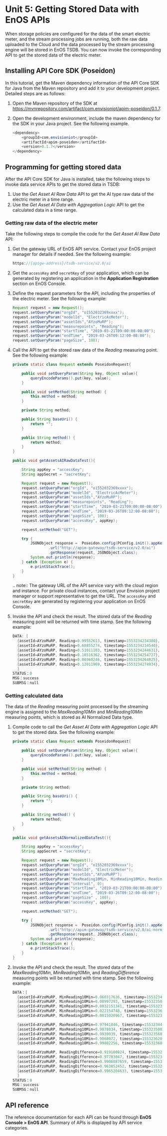 # Unit 5: Getting Stored Data with EnOS APIs

When storage policies are configured for the data of the smart electric meter, and the stream processing jobs are running, both the raw data uploaded to the Cloud and the data processed by the stream processing engine will be stored in EnOS TSDB. You can now invoke the corresponding API to get the stored data of the electric meter.

## Installing API Core SDK (Poseidon)

In this tutorial, get the Maven dependency information of the API Core SDK for Java from the Maven repository and add it to your development project. Detailed steps are as follows:

1. Open the Maven repository of the SDK at https://mvnrepository.com/artifact/com.envisioniot/apim-poseidon/0.1.7.

2. Open the development environment, include the maven dependency for the SDK in your Java project. See the following example.

   ```java
   <dependency>
       <groupId>com.envisioniot</groupId>
       <artifactId>apim-poseidon</artifactId>
       <version>0.1.7</version>
   </dependency>
   ```

## Programming for getting stored data

After the API Core SDK for Java is installed, take the following steps to invoke data service APIs to get the stored data in TSDB:

1. Use the *Get Asset AI Raw Data* API to get the AI type raw data of the electric meter in a time range.
2. Use the *Get Asset AI Data with Aggregation Logic* API to get the calculated data in a time range.

### Getting raw data of the electric meter

Take the following steps to compile the code for the *Get Asset AI Raw Data* API:

1. Get the gateway URL of EnOS API service. Contact your EnOS project manager for details if needed. See the following example:

   ```java
   https://{apigw-address}/tsdb-service/v2.0/ai
   ```

2. Get the `accessKey` and `secretKey` of your application, which can be generated by registering an application in the **Application Registration** section on EnOS Console.

3. Define the request parameters for the API, including the properties of the electric meter. See the following example:

   ```java
   Request request = new Request();
   request.setQueryParam("orgId", "o1552032369xxxx");
   request.setQueryParam("modelId", "ElectricAcMeter");
   request.setQueryParam("assetIds","AYzoMuRP");
   request.setQueryParam("measurepoints", "Reading");
   request.setQueryParam("startTime", "2019-03-21T09:00:00-08:00");
   request.setQueryParam("endTime", "2019-03-26T09:12:00-08:00");
   request.setQueryParam("pageSize", 100);
   ```

4. Call the API to get the stored raw data of the *Reading* measuring point. See the following example:

   ```java
   private static class Request extends PoseidonRequest{
   
       public void setQueryParam(String key, Object value){
           queryEncodeParams().put(key, value);
       }
   
       public void setMethod(String method) {
           this.method = method;
       }
   
       private String method;
   
       public String baseUri() {
           return "";
       }
   
       public String method() {
           return method;
       }
   }
   
   public void getAssetsAIRawDataTest(){
   
       String appKey = "accessKey";
       String appSecret = "secretKey";
   
       Request request = new Request();
       request.setQueryParam("orgId", "o1552032369xxxx");
       request.setQueryParam("modelId", "ElectricAcMeter");
       request.setQueryParam("assetIds","AYzoMuRP");
       request.setQueryParam("measurepoints", "Reading");
       request.setQueryParam("startTime", "2019-03-21T09:00:00-08:00");
       request.setQueryParam("endTime", "2019-03-26T09:12:00-08:00");
       request.setQueryParam("pageSize", 100);
       request.setQueryParam("accessKey", appKey);
   
       request.setMethod("GET");
   
       try {
           JSONObject response =  Poseidon.config(PConfig.init().appKey(appKey).appSecret(appSecret).debug())
                   .url("http://apim-gateway/tsdb-service/v2.0/ai")
                   .getResponse(request, JSONObject.class);
           System.out.println(response);
       } catch (Exception e) {
           e.printStackTrace();
       }
   }
   ```

   .. note:: The gateway URL of the API service vary with the cloud region and instance. For private cloud instances, contact your Envision project manager or support representative to get the URL. The `accessKey` and `secretKey` are generated by registering your application on EnOS Console.

5. Invoke the API and check the result. The stored data of the *Reading* measuring point will be returned with time stamp. See the following example:

   ```java
   DATA: [
     {assetId=AYzoMuRP, Reading=0.99552613, timestamp=1553234234380},
     {assetId=AYzoMuRP, Reading=0.68855274, timestamp=1553234234540},
     {assetId=AYzoMuRP, Reading=0.51011103, timestamp=1553234244631},
     {assetId=AYzoMuRP, Reading=0.18516362, timestamp=1553234254727},
     {assetId=AYzoMuRP, Reading=0.80360246, timestamp=1553234264825},
     {assetId=AYzoMuRP, Reading=0.12011969, timestamp=1553234274934},
     ]
   STATUS：0
   MSG：success
   SUBMSG：null
   ```




### Getting calculated data

The data of the *Reading* measuring point processed by the streaming engine is assigned to the *MaxReading10Min* and *MinReading10Min* measuring points, which is stored as AI Normalized Data type.

1. Compile code to call the *Get Asset AI Data with Aggregation Logic* API to get the stored data. See the following example:

   ```java
   private static class Request extends PoseidonRequest{
   
       public void setQueryParam(String key, Object value){
           queryEncodeParams().put(key, value);
       }
   
       public void setMethod(String method) {
           this.method = method;
       }
   
       private String method;
   
       public String baseUri() {
           return "";
       }
   
       public String method() {
           return method;
       }
   }
   
   public void getAssetsAINormalizedDataTest(){
   
       String appKey = "accessKey";
       String appSecret = "secretKey";
   
       Request request = new Request();
       request.setQueryParam("orgId", "o1552032369xxxx");
       request.setQueryParam("modelId", "ElectricMeter");
       request.setQueryParam("assetIds","AYzoMuRP");
       request.setQueryParam("MaxReading10Min, MinReading10Min, ReadingDifference"); 
       request.setQueryParam("interval", 0);
       request.setQueryParam("startTime", "2019-03-21T09:00:00-08:00");
       request.setQueryParam("endTime", "2019-03-26T09:12:00-08:00");
       request.setQueryParam("pageSize" , 100);
       request.setQueryParam("accessKey", appKey);
   
       request.setMethod("GET");
   
       try {
           JSONObject response =  Poseidon.config(PConfig.init().appKey(appKey).appSecret(appSecret).debug())
                   .url("http://apim-gateway/tsdb-service/v2.0/ai-normalized")
                   .getResponse(request, JSONObject.class);
           System.out.println(response);
       } catch (Exception e) {
           e.printStackTrace();
       }
   }
   ```



2. Invoke the API and check the result. The stored data of the *MaxReading10Min*, *MinReading10Min*, and *ReadingDifference* measuring points will be returned with time stamp. See the following example:

   ```java
   DATA：[
     {assetId=AYzoMuRP, MinReading10Min=0.060317636, timestamp=1553234400000},  
     {assetId=AYzoMuRP, MinReading10Min=0.00997293, timestamp=1553235000000},
     {assetId=AYzoMuRP, MinReading10Min=0.0032151341, timestamp=1553235600000},
     {assetId=AYzoMuRP, MinReading10Min=0.022154748, timestamp=1553236200000},
     {assetId=AYzoMuRP, MinReading10Min=0.0015020967, timestamp=1553236800000},

     {assetId=AYzoMuRP, MaxReading10Min=0.97941846, timestamp=1553234400000},
     {assetId=AYzoMuRP, MaxReading10Min=0.9878034, timestamp=1553235000000},
     {assetId=AYzoMuRP, MaxReading10Min=0.9939039, timestamp=1553235600000},
     {assetId=AYzoMuRP, MaxReading10Min=0.9860072, timestamp=1553236200000},
     {assetId=AYzoMuRP, MaxReading10Min=0.99802256, timestamp=1553236800000},

     {assetId=AYzoMuRP, ReadingDifference=0.919100824, timestamp=1553234400000},
     {assetId=AYzoMuRP, ReadingDifference=0.97783047, timestamp=1553235000000},
     {assetId=AYzoMuRP, ReadingDifference=0.9906887659, timestamp=1553235600000},
     {assetId=AYzoMuRP, ReadingDifference=0.963852452, timestamp=1553236200000},
     {assetId=AYzoMuRP, ReadingDifference=0.9965204633, timestamp=1553236800000},
     ]
   STATUS：0
   MSG：success
   SUBMSG：null
   ```



## API reference

The reference documentation for each API can be found through **EnOS Console > EnOS API**. Summary of APIs is displayed by API service categories. 

<!--end-->
